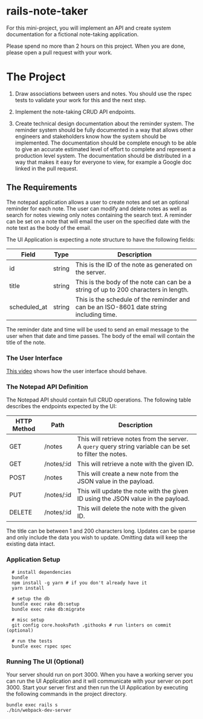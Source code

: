 # rails-note-taker

For this mini-project, you will implement an API and create system documentation for a fictional note-taking application.

Please spend no more than 2 hours on this project. When you are done, please open a pull request with your work.

# The Project

1. Draw associations between users and notes. You should use the rspec tests to validate your work for this and the next step.

1. Implement the note-taking CRUD API endpoints.

1. Create technical design documentation about the reminder system. The reminder system should be fully documented in a way that allows other engineers and stakeholders know how the system should be implemented. The documentation should be complete enough to be able to give an accurate estimated level of effort to complete and represent a production level system. The documentation should be distributed in a way that makes it easy for everyone to view, for example a Google doc linked in the pull request.

## The Requirements
The notepad application allows a user to create notes and set an optional reminder for each note. The user can modify and delete notes as well as search for notes viewing only notes containing the search text. A reminder can be set on a note that will email the user on the specified date with the note text as the body of the email.

The UI Application is expecting a note structure to have the following fields:

|Field|Type|Description|
|---|---|---|
|id|string|This is the ID of the note as generated on the server.|
|title|string|This is the body of the note can can be a string of up to 200 characters in length.|
|scheduled_at|string|This is the schedule of the reminder and can be an ISO-8601 date string including time.|

The reminder date and time will be used to send an email message to the user when that date and time passes. The body of the email will contain the title of the note.

### The User Interface
[This video](https://www.loom.com/share/0030e97a8ade4a02805a27484d3fd127) shows how the user interface should behave.
### The Notepad API Definition
The Notepad API should contain full CRUD operations. The following table describes the endpoints expected by the UI:

|HTTP Method|Path|Description|
|-----------|----|-----------|
|GET|/notes|This will retrieve notes from the server. A `query` query string variable can be set to filter the notes.|
|GET|/notes/:id|This will retrieve a note with the given ID.|
|POST|/notes|This will create a new note from the JSON value in the payload.|
|PUT|/notes/:id|This will update the note with the given ID using the JSON value in the payload.|
|DELETE|/notes/:id|This will delete the note with the given ID.|

The title can be between 1 and 200 characters long. Updates can be sparse and only include the data you wish to update. Omitting data will keep the existing data intact.

### Application Setup

```shell
  # install dependencies
  bundle
  npm install -g yarn # if you don't already have it
  yarn install

  # setup the db
  bundle exec rake db:setup
  bundle exec rake db:migrate

  # misc setup
  git config core.hooksPath .githooks # run linters on commit (optional)

  # run the tests
  bundle exec rspec spec
```
### Running The UI (Optional)

Your server should run on port 3000. When you have a working server you can run the UI Application and it will
communicate with your server on port 3000. Start your server first and then run the UI Application by executing the
following commands in the project directory.

```shell
bundle exec rails s
./bin/webpack-dev-server
```
